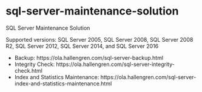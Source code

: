 # sql-server-maintenance-solution
SQL Server Maintenance Solution

Supported versions: SQL Server 2005, SQL Server 2008, SQL Server 2008 R2, SQL Server 2012, SQL Server 2014, and SQL Server 2016

<ul>
<li>Backup: https://ola.hallengren.com/sql-server-backup.html</li>
<li>Integrity Check: https://ola.hallengren.com/sql-server-integrity-check.html</li>
<li>Index and Statistics Maintenance: https://ola.hallengren.com/sql-server-index-and-statistics-maintenance.html</li>
</ul>

